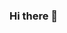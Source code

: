### Hi there 👋

<!--
**pragati9998/pragati9998** is a ✨ _special_ ✨ repository because its `README.md` (this file) appears on your GitHub profile.

Here are some ideas to get you started:

- 👋 Hi, I’m @pragati chaudhary
- 👀 I’m interested in software development ,coding and network simulation ...
- 🌱 I’m currently learning BCS with the specialization on data science...
- 💞️ I’m looking to collaborate on ...
- 📫 How to reach me ...
https://www.linkedin.com/in/pragati-chaudhary-24749b17a/
-->

